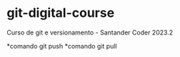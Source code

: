 # git-digital-course
Curso de git e versionamento - Santander Coder 2023.2

*comando git push
*comando git pull
